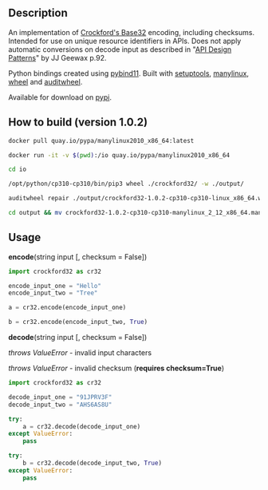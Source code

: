 ## Description 

An implementation of [Crockford's Base32](https://www.crockford.com/base32.html) encoding, including checksums. Intended for use on unique resource identifiers in APIs. Does not apply automatic conversions on decode input as described in "[API Design Patterns](https://www.manning.com/books/api-design-patterns)" by JJ Geewax p.92.

Python bindings created using [pybind11](https://github.com/pybind/pybind11). Built with [setuptools](https://pypi.org/project/setuptools/), [manylinux](https://github.com/pypa/manylinux), [wheel](https://github.com/pypa/wheel) and [auditwheel](https://github.com/pypa/auditwheel).

Available for download on [pypi](https://pypi.org/project/crockford32/1.0.2/).

## How to build (version 1.0.2)

```bash
docker pull quay.io/pypa/manylinux2010_x86_64:latest

docker run -it -v $(pwd):/io quay.io/pypa/manylinux2010_x86_64

cd io 

/opt/python/cp310-cp310/bin/pip3 wheel ./crockford32/ -w ./output/

auditwheel repair ./output/crockford32-1.0.2-cp310-cp310-linux_x86_64.whl -w ./output/s

cd output && mv crockford32-1.0.2-cp310-cp310-manylinux_2_12_x86_64.manylinux2010_x86_64.whl ../crockford32/dist/crockford32-1.0.2-cp310-cp310-manylinux_2_12_x86_64.manylinux2010_x86_64.whl

```

## Usage 

**encode**(string input [, checksum = False])

```python
import crockford32 as cr32

encode_input_one = "Hello"
encode_input_two = "Tree"

a = cr32.encode(encode_input_one)

b = cr32.encode(encode_input_two, True)

```

**decode**(string input [, checksum = False])

*throws ValueError* - invalid input characters

*throws ValueError* - invalid checksum (**requires checksum=True**)

```python
import crockford32 as cr32

decode_input_one = "91JPRV3F"
decode_input_two = "AHS6AS8U"

try:
	a = cr32.decode(decode_input_one)
except ValueError:
	pass    

try:
	b = cr32.decode(decode_input_two, True)
except ValueError:
	pass    

```